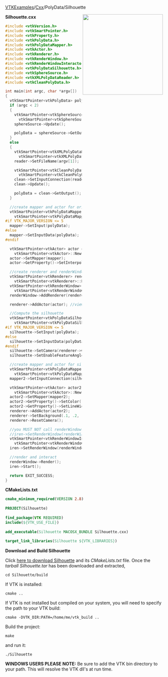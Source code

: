 [VTKExamples](/index/)/[Cxx](/Cxx)/PolyData/Silhouette

<img align="right" src="https://github.com/lorensen/VTKExamples/blob/gh-pages/Testing/Baseline/PolyData/TestSilhouette.png?raw=true" width="256" />

**Silhouette.cxx**
```c++
#include <vtkVersion.h>
#include <vtkSmartPointer.h>
#include <vtkProperty.h>
#include <vtkPolyData.h>
#include <vtkPolyDataMapper.h>
#include <vtkActor.h>
#include <vtkRenderer.h>
#include <vtkRenderWindow.h>
#include <vtkRenderWindowInteractor.h>
#include <vtkPolyDataSilhouette.h>
#include <vtkSphereSource.h>
#include <vtkXMLPolyDataReader.h>
#include <vtkCleanPolyData.h>

int main(int argc, char *argv[])
{
  vtkSmartPointer<vtkPolyData> polyData;
  if (argc < 2)
  {
    vtkSmartPointer<vtkSphereSource> sphereSource =
      vtkSmartPointer<vtkSphereSource>::New();
    sphereSource->Update();

    polyData = sphereSource->GetOutput();
  }
  else
  {
    vtkSmartPointer<vtkXMLPolyDataReader> reader =
      vtkSmartPointer<vtkXMLPolyDataReader>::New();
    reader->SetFileName(argv[1]);

    vtkSmartPointer<vtkCleanPolyData> clean =
      vtkSmartPointer<vtkCleanPolyData>::New();
    clean->SetInputConnection(reader->GetOutputPort());
    clean->Update();

    polyData = clean->GetOutput();
  }

  //create mapper and actor for original model
  vtkSmartPointer<vtkPolyDataMapper> mapper =
    vtkSmartPointer<vtkPolyDataMapper>::New();
#if VTK_MAJOR_VERSION <= 5
  mapper->SetInput(polyData);
#else
  mapper->SetInputData(polyData);
#endif

  vtkSmartPointer<vtkActor> actor =
    vtkSmartPointer<vtkActor>::New();
  actor->SetMapper(mapper);
  actor->GetProperty()->SetInterpolationToFlat();

  //create renderer and renderWindow
  vtkSmartPointer<vtkRenderer> renderer =
    vtkSmartPointer<vtkRenderer>::New();
  vtkSmartPointer<vtkRenderWindow> renderWindow =
    vtkSmartPointer<vtkRenderWindow>::New();
  renderWindow->AddRenderer(renderer);

  renderer->AddActor(actor); //view the original model

  //Compute the silhouette
  vtkSmartPointer<vtkPolyDataSilhouette> silhouette =
    vtkSmartPointer<vtkPolyDataSilhouette>::New();
#if VTK_MAJOR_VERSION <= 5
  silhouette->SetInput(polyData);
#else
  silhouette->SetInputData(polyData);
#endif
  silhouette->SetCamera(renderer->GetActiveCamera());
  silhouette->SetEnableFeatureAngle(0);

  //create mapper and actor for silouette
  vtkSmartPointer<vtkPolyDataMapper> mapper2 =
    vtkSmartPointer<vtkPolyDataMapper>::New();
  mapper2->SetInputConnection(silhouette->GetOutputPort());

  vtkSmartPointer<vtkActor> actor2 =
    vtkSmartPointer<vtkActor>::New();
  actor2->SetMapper(mapper2);
  actor2->GetProperty()->SetColor(1.0, 0.3882, 0.2784); // tomato
  actor2->GetProperty()->SetLineWidth(5);
  renderer->AddActor(actor2);
  renderer->SetBackground(.1, .2, .3);
  renderer->ResetCamera();

  //you MUST NOT call renderWindow->Render() before
  //iren->SetRenderWindow(renderWindow);
  vtkSmartPointer<vtkRenderWindowInteractor> iren =
    vtkSmartPointer<vtkRenderWindowInteractor>::New();
  iren->SetRenderWindow(renderWindow);

  //render and interact
  renderWindow->Render();
  iren->Start();

  return EXIT_SUCCESS;
}
```
**CMakeLists.txt**
```cmake
cmake_minimum_required(VERSION 2.8)
 
PROJECT(Silhouette)
 
find_package(VTK REQUIRED)
include(${VTK_USE_FILE})
 
add_executable(Silhouette MACOSX_BUNDLE Silhouette.cxx)
 
target_link_libraries(Silhouette ${VTK_LIBRARIES})
```

**Download and Build Silhouette**

Click [here to download Silhouette](https://github.com/lorensen/VTKWikiExamplesTarballs/raw/master/Silhouette.tar) and its *CMakeLists.txt* file.
Once the *tarball Silhouette.tar* has been downloaded and extracted,
```
cd Silhouette/build 
```
If VTK is installed:
```
cmake ..
```
If VTK is not installed but compiled on your system, you will need to specify the path to your VTK build:
```
cmake -DVTK_DIR:PATH=/home/me/vtk_build ..
```
Build the project:
```
make
```
and run it:
```
./Silhouette
```
**WINDOWS USERS PLEASE NOTE:** Be sure to add the VTK bin directory to your path. This will resolve the VTK dll's at run time.

